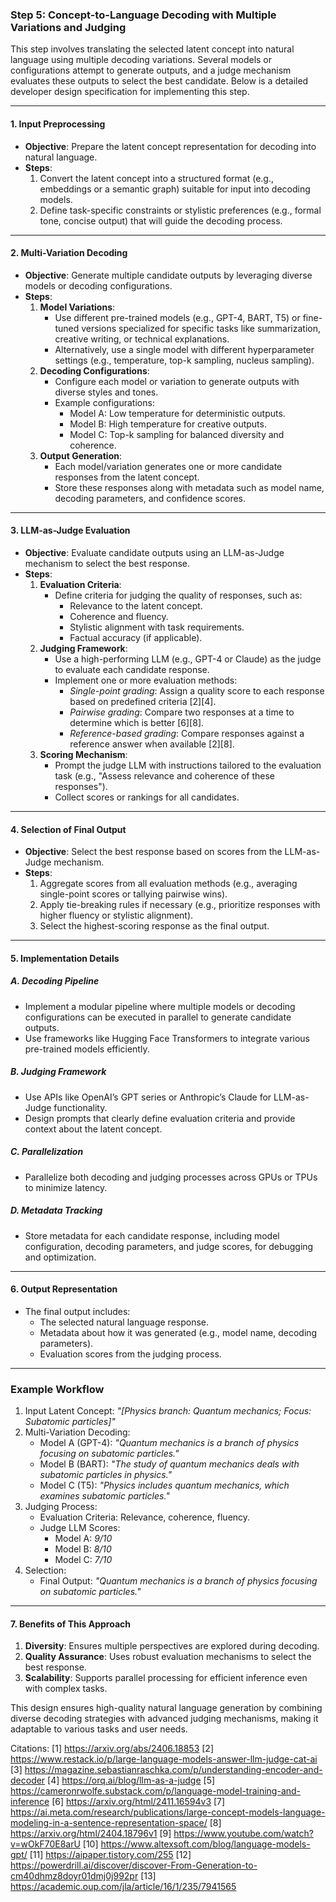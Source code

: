 ### **Step 5: Concept-to-Language Decoding with Multiple Variations and Judging**

This step involves translating the selected latent concept into natural language using multiple decoding variations. Several models or configurations attempt to generate outputs, and a judge mechanism evaluates these outputs to select the best candidate. Below is a detailed developer design specification for implementing this step.

---

#### **1. Input Preprocessing**
- **Objective**: Prepare the latent concept representation for decoding into natural language.
- **Steps**:
  1. Convert the latent concept into a structured format (e.g., embeddings or a semantic graph) suitable for input into decoding models.
  2. Define task-specific constraints or stylistic preferences (e.g., formal tone, concise output) that will guide the decoding process.

---

#### **2. Multi-Variation Decoding**
- **Objective**: Generate multiple candidate outputs by leveraging diverse models or decoding configurations.
- **Steps**:
  1. **Model Variations**:
     - Use different pre-trained models (e.g., GPT-4, BART, T5) or fine-tuned versions specialized for specific tasks like summarization, creative writing, or technical explanations.
     - Alternatively, use a single model with different hyperparameter settings (e.g., temperature, top-k sampling, nucleus sampling).
  2. **Decoding Configurations**:
     - Configure each model or variation to generate outputs with diverse styles and tones.
     - Example configurations:
       - Model A: Low temperature for deterministic outputs.
       - Model B: High temperature for creative outputs.
       - Model C: Top-k sampling for balanced diversity and coherence.
  3. **Output Generation**:
     - Each model/variation generates one or more candidate responses from the latent concept.
     - Store these responses along with metadata such as model name, decoding parameters, and confidence scores.

---

#### **3. LLM-as-Judge Evaluation**
- **Objective**: Evaluate candidate outputs using an LLM-as-Judge mechanism to select the best response.
- **Steps**:
  1. **Evaluation Criteria**:
     - Define criteria for judging the quality of responses, such as:
       - Relevance to the latent concept.
       - Coherence and fluency.
       - Stylistic alignment with task requirements.
       - Factual accuracy (if applicable).
  2. **Judging Framework**:
     - Use a high-performing LLM (e.g., GPT-4 or Claude) as the judge to evaluate each candidate response.
     - Implement one or more evaluation methods:
       - *Single-point grading*: Assign a quality score to each response based on predefined criteria [2][4].
       - *Pairwise grading*: Compare two responses at a time to determine which is better [6][8].
       - *Reference-based grading*: Compare responses against a reference answer when available [2][8].
  3. **Scoring Mechanism**:
     - Prompt the judge LLM with instructions tailored to the evaluation task (e.g., "Assess relevance and coherence of these responses").
     - Collect scores or rankings for all candidates.

---

#### **4. Selection of Final Output**
- **Objective**: Select the best response based on scores from the LLM-as-Judge mechanism.
- **Steps**:
  1. Aggregate scores from all evaluation methods (e.g., averaging single-point scores or tallying pairwise wins).
  2. Apply tie-breaking rules if necessary (e.g., prioritize responses with higher fluency or stylistic alignment).
  3. Select the highest-scoring response as the final output.

---

#### **5. Implementation Details**
##### **A. Decoding Pipeline**
- Implement a modular pipeline where multiple models or decoding configurations can be executed in parallel to generate candidate outputs.
- Use frameworks like Hugging Face Transformers to integrate various pre-trained models efficiently.

##### **B. Judging Framework**
- Use APIs like OpenAI’s GPT series or Anthropic’s Claude for LLM-as-Judge functionality.
- Design prompts that clearly define evaluation criteria and provide context about the latent concept.

##### **C. Parallelization**
- Parallelize both decoding and judging processes across GPUs or TPUs to minimize latency.

##### **D. Metadata Tracking**
- Store metadata for each candidate response, including model configuration, decoding parameters, and judge scores, for debugging and optimization.

---

#### **6. Output Representation**
- The final output includes:
  - The selected natural language response.
  - Metadata about how it was generated (e.g., model name, decoding parameters).
  - Evaluation scores from the judging process.

---

### Example Workflow
1. Input Latent Concept: *"[Physics branch: Quantum mechanics; Focus: Subatomic particles]"*
2. Multi-Variation Decoding:
   - Model A (GPT-4): *"Quantum mechanics is a branch of physics focusing on subatomic particles."*
   - Model B (BART): *"The study of quantum mechanics deals with subatomic particles in physics."*
   - Model C (T5): *"Physics includes quantum mechanics, which examines subatomic particles."*
3. Judging Process:
   - Evaluation Criteria: Relevance, coherence, fluency.
   - Judge LLM Scores:
     - Model A: *9/10*
     - Model B: *8/10*
     - Model C: *7/10*
4. Selection:
   - Final Output: *"Quantum mechanics is a branch of physics focusing on subatomic particles."*

---

#### **7. Benefits of This Approach**
1. **Diversity**: Ensures multiple perspectives are explored during decoding.
2. **Quality Assurance**: Uses robust evaluation mechanisms to select the best response.
3. **Scalability**: Supports parallel processing for efficient inference even with complex tasks.

This design ensures high-quality natural language generation by combining diverse decoding strategies with advanced judging mechanisms, making it adaptable to various tasks and user needs.

Citations:
[1] https://arxiv.org/abs/2406.18853
[2] https://www.restack.io/p/large-language-models-answer-llm-judge-cat-ai
[3] https://magazine.sebastianraschka.com/p/understanding-encoder-and-decoder
[4] https://orq.ai/blog/llm-as-a-judge
[5] https://cameronrwolfe.substack.com/p/language-model-training-and-inference
[6] https://arxiv.org/html/2411.16594v3
[7] https://ai.meta.com/research/publications/large-concept-models-language-modeling-in-a-sentence-representation-space/
[8] https://arxiv.org/html/2404.18796v1
[9] https://www.youtube.com/watch?v=wOkF70E8arU
[10] https://www.altexsoft.com/blog/language-models-gpt/
[11] https://aipaper.tistory.com/255
[12] https://powerdrill.ai/discover/discover-From-Generation-to-cm40dhmz8doyr01dmj0j992pr
[13] https://academic.oup.com/jla/article/16/1/235/7941565
